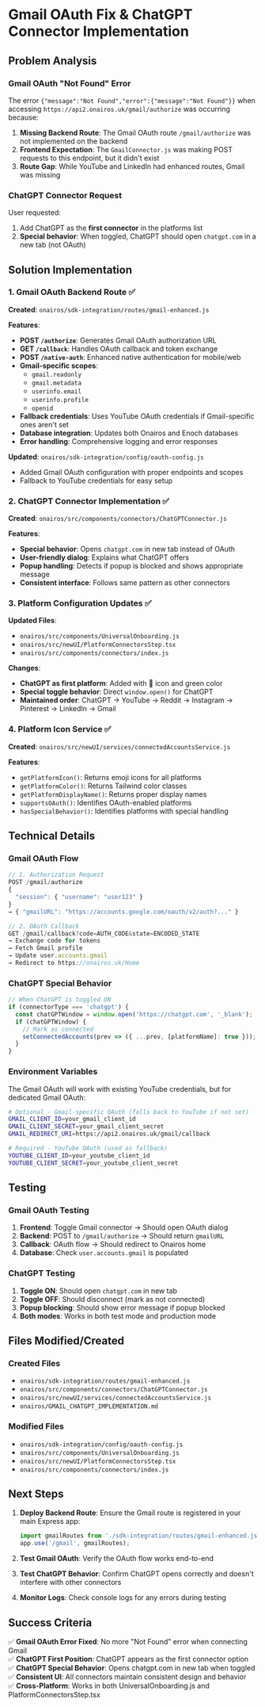 # Gmail OAuth Fix & ChatGPT Connector Implementation

## Problem Analysis

### Gmail OAuth "Not Found" Error
The error `{"message":"Not Found","error":{"message":"Not Found"}}` when accessing `https://api2.onairos.uk/gmail/authorize` was occurring because:

1. **Missing Backend Route**: The Gmail OAuth route `/gmail/authorize` was not implemented on the backend
2. **Frontend Expectation**: The `GmailConnector.js` was making POST requests to this endpoint, but it didn't exist
3. **Route Gap**: While YouTube and LinkedIn had enhanced routes, Gmail was missing

### ChatGPT Connector Request
User requested:
1. Add ChatGPT as the **first connector** in the platforms list
2. **Special behavior**: When toggled, ChatGPT should open `chatgpt.com` in a new tab (not OAuth)

## Solution Implementation

### 1. Gmail OAuth Backend Route ✅

**Created**: `onairos/sdk-integration/routes/gmail-enhanced.js`

**Features**:
- **POST `/authorize`**: Generates Gmail OAuth authorization URL
- **GET `/callback`**: Handles OAuth callback and token exchange
- **POST `/native-auth`**: Enhanced native authentication for mobile/web
- **Gmail-specific scopes**: 
  - `gmail.readonly`
  - `gmail.metadata`
  - `userinfo.email`
  - `userinfo.profile`
  - `openid`
- **Fallback credentials**: Uses YouTube OAuth credentials if Gmail-specific ones aren't set
- **Database integration**: Updates both Onairos and Enoch databases
- **Error handling**: Comprehensive logging and error responses

**Updated**: `onairos/sdk-integration/config/oauth-config.js`
- Added Gmail OAuth configuration with proper endpoints and scopes
- Fallback to YouTube credentials for easy setup

### 2. ChatGPT Connector Implementation ✅

**Created**: `onairos/src/components/connectors/ChatGPTConnector.js`

**Features**:
- **Special behavior**: Opens `chatgpt.com` in new tab instead of OAuth
- **User-friendly dialog**: Explains what ChatGPT offers
- **Popup handling**: Detects if popup is blocked and shows appropriate message
- **Consistent interface**: Follows same pattern as other connectors

### 3. Platform Configuration Updates ✅

**Updated Files**:
- `onairos/src/components/UniversalOnboarding.js`
- `onairos/src/newUI/PlatformConnectorsStep.tsx`
- `onairos/src/components/connectors/index.js`

**Changes**:
- **ChatGPT as first platform**: Added with 🤖 icon and green color
- **Special toggle behavior**: Direct `window.open()` for ChatGPT
- **Maintained order**: ChatGPT → YouTube → Reddit → Instagram → Pinterest → LinkedIn → Gmail

### 4. Platform Icon Service ✅

**Created**: `onairos/src/newUI/services/connectedAccountsService.js`

**Features**:
- `getPlatformIcon()`: Returns emoji icons for all platforms
- `getPlatformColor()`: Returns Tailwind color classes
- `getPlatformDisplayName()`: Returns proper display names
- `supportsOAuth()`: Identifies OAuth-enabled platforms
- `hasSpecialBehavior()`: Identifies platforms with special handling

## Technical Details

### Gmail OAuth Flow
```javascript
// 1. Authorization Request
POST /gmail/authorize
{
  "session": { "username": "user123" }
}
→ { "gmailURL": "https://accounts.google.com/oauth/v2/auth?..." }

// 2. OAuth Callback
GET /gmail/callback?code=AUTH_CODE&state=ENCODED_STATE
→ Exchange code for tokens
→ Fetch Gmail profile
→ Update user.accounts.gmail
→ Redirect to https://onairos.uk/Home
```

### ChatGPT Special Behavior
```javascript
// When ChatGPT is toggled ON
if (connectorType === 'chatgpt') {
  const chatGPTWindow = window.open('https://chatgpt.com', '_blank');
  if (chatGPTWindow) {
    // Mark as connected
    setConnectedAccounts(prev => ({ ...prev, [platformName]: true }));
  }
}
```

### Environment Variables
The Gmail OAuth will work with existing YouTube credentials, but for dedicated Gmail OAuth:

```bash
# Optional - Gmail-specific OAuth (falls back to YouTube if not set)
GMAIL_CLIENT_ID=your_gmail_client_id
GMAIL_CLIENT_SECRET=your_gmail_client_secret
GMAIL_REDIRECT_URI=https://api2.onairos.uk/gmail/callback

# Required - YouTube OAuth (used as fallback)
YOUTUBE_CLIENT_ID=your_youtube_client_id
YOUTUBE_CLIENT_SECRET=your_youtube_client_secret
```

## Testing

### Gmail OAuth Testing
1. **Frontend**: Toggle Gmail connector → Should open OAuth dialog
2. **Backend**: POST to `/gmail/authorize` → Should return `gmailURL`
3. **Callback**: OAuth flow → Should redirect to Onairos home
4. **Database**: Check `user.accounts.gmail` is populated

### ChatGPT Testing
1. **Toggle ON**: Should open `chatgpt.com` in new tab
2. **Toggle OFF**: Should disconnect (mark as not connected)
3. **Popup blocking**: Should show error message if popup blocked
4. **Both modes**: Works in both test mode and production mode

## Files Modified/Created

### Created Files
- `onairos/sdk-integration/routes/gmail-enhanced.js`
- `onairos/src/components/connectors/ChatGPTConnector.js`
- `onairos/src/newUI/services/connectedAccountsService.js`
- `onairos/GMAIL_CHATGPT_IMPLEMENTATION.md`

### Modified Files
- `onairos/sdk-integration/config/oauth-config.js`
- `onairos/src/components/UniversalOnboarding.js`
- `onairos/src/newUI/PlatformConnectorsStep.tsx`
- `onairos/src/components/connectors/index.js`

## Next Steps

1. **Deploy Backend Route**: Ensure the Gmail route is registered in your main Express app:
   ```javascript
   import gmailRoutes from './sdk-integration/routes/gmail-enhanced.js';
   app.use('/gmail', gmailRoutes);
   ```

2. **Test Gmail OAuth**: Verify the OAuth flow works end-to-end

3. **Test ChatGPT Behavior**: Confirm ChatGPT opens correctly and doesn't interfere with other connectors

4. **Monitor Logs**: Check console logs for any errors during testing

## Success Criteria

✅ **Gmail OAuth Error Fixed**: No more "Not Found" error when connecting Gmail  
✅ **ChatGPT First Position**: ChatGPT appears as the first connector option  
✅ **ChatGPT Special Behavior**: Opens chatgpt.com in new tab when toggled  
✅ **Consistent UI**: All connectors maintain consistent design and behavior  
✅ **Cross-Platform**: Works in both UniversalOnboarding.js and PlatformConnectorsStep.tsx
